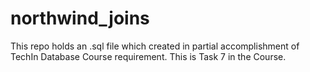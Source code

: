 # northwind_joins
This repo holds an .sql file which created in partial accomplishment of TechIn Database Course requirement. This is Task 7 in the Course.
